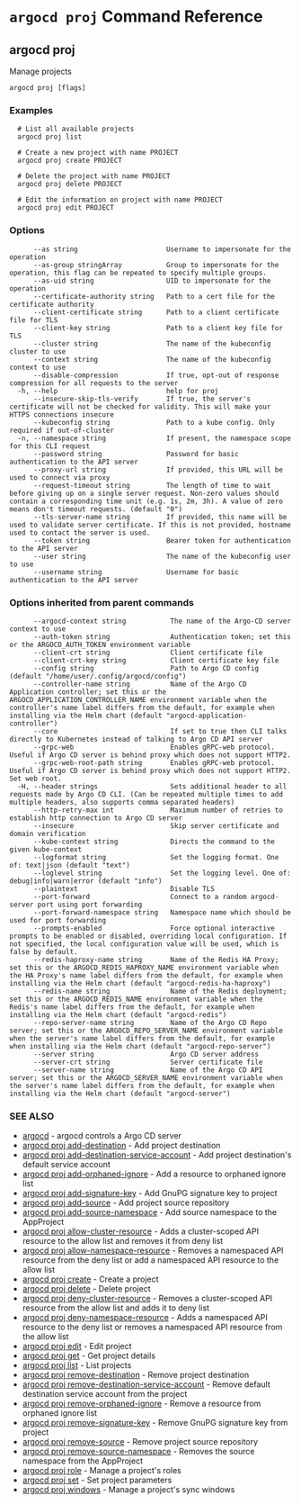 # `argocd proj` Command Reference

## argocd proj

Manage projects

```
argocd proj [flags]
```

### Examples

```
  # List all available projects
  argocd proj list
  
  # Create a new project with name PROJECT
  argocd proj create PROJECT
  
  # Delete the project with name PROJECT
  argocd proj delete PROJECT
  
  # Edit the information on project with name PROJECT
  argocd proj edit PROJECT
```

### Options

```
      --as string                      Username to impersonate for the operation
      --as-group stringArray           Group to impersonate for the operation, this flag can be repeated to specify multiple groups.
      --as-uid string                  UID to impersonate for the operation
      --certificate-authority string   Path to a cert file for the certificate authority
      --client-certificate string      Path to a client certificate file for TLS
      --client-key string              Path to a client key file for TLS
      --cluster string                 The name of the kubeconfig cluster to use
      --context string                 The name of the kubeconfig context to use
      --disable-compression            If true, opt-out of response compression for all requests to the server
  -h, --help                           help for proj
      --insecure-skip-tls-verify       If true, the server's certificate will not be checked for validity. This will make your HTTPS connections insecure
      --kubeconfig string              Path to a kube config. Only required if out-of-cluster
  -n, --namespace string               If present, the namespace scope for this CLI request
      --password string                Password for basic authentication to the API server
      --proxy-url string               If provided, this URL will be used to connect via proxy
      --request-timeout string         The length of time to wait before giving up on a single server request. Non-zero values should contain a corresponding time unit (e.g. 1s, 2m, 3h). A value of zero means don't timeout requests. (default "0")
      --tls-server-name string         If provided, this name will be used to validate server certificate. If this is not provided, hostname used to contact the server is used.
      --token string                   Bearer token for authentication to the API server
      --user string                    The name of the kubeconfig user to use
      --username string                Username for basic authentication to the API server
```

### Options inherited from parent commands

```
      --argocd-context string           The name of the Argo-CD server context to use
      --auth-token string               Authentication token; set this or the ARGOCD_AUTH_TOKEN environment variable
      --client-crt string               Client certificate file
      --client-crt-key string           Client certificate key file
      --config string                   Path to Argo CD config (default "/home/user/.config/argocd/config")
      --controller-name string          Name of the Argo CD Application controller; set this or the ARGOCD_APPLICATION_CONTROLLER_NAME environment variable when the controller's name label differs from the default, for example when installing via the Helm chart (default "argocd-application-controller")
      --core                            If set to true then CLI talks directly to Kubernetes instead of talking to Argo CD API server
      --grpc-web                        Enables gRPC-web protocol. Useful if Argo CD server is behind proxy which does not support HTTP2.
      --grpc-web-root-path string       Enables gRPC-web protocol. Useful if Argo CD server is behind proxy which does not support HTTP2. Set web root.
  -H, --header strings                  Sets additional header to all requests made by Argo CD CLI. (Can be repeated multiple times to add multiple headers, also supports comma separated headers)
      --http-retry-max int              Maximum number of retries to establish http connection to Argo CD server
      --insecure                        Skip server certificate and domain verification
      --kube-context string             Directs the command to the given kube-context
      --logformat string                Set the logging format. One of: text|json (default "text")
      --loglevel string                 Set the logging level. One of: debug|info|warn|error (default "info")
      --plaintext                       Disable TLS
      --port-forward                    Connect to a random argocd-server port using port forwarding
      --port-forward-namespace string   Namespace name which should be used for port forwarding
      --prompts-enabled                 Force optional interactive prompts to be enabled or disabled, overriding local configuration. If not specified, the local configuration value will be used, which is false by default.
      --redis-haproxy-name string       Name of the Redis HA Proxy; set this or the ARGOCD_REDIS_HAPROXY_NAME environment variable when the HA Proxy's name label differs from the default, for example when installing via the Helm chart (default "argocd-redis-ha-haproxy")
      --redis-name string               Name of the Redis deployment; set this or the ARGOCD_REDIS_NAME environment variable when the Redis's name label differs from the default, for example when installing via the Helm chart (default "argocd-redis")
      --repo-server-name string         Name of the Argo CD Repo server; set this or the ARGOCD_REPO_SERVER_NAME environment variable when the server's name label differs from the default, for example when installing via the Helm chart (default "argocd-repo-server")
      --server string                   Argo CD server address
      --server-crt string               Server certificate file
      --server-name string              Name of the Argo CD API server; set this or the ARGOCD_SERVER_NAME environment variable when the server's name label differs from the default, for example when installing via the Helm chart (default "argocd-server")
```

### SEE ALSO

* [argocd](argocd.md)	 - argocd controls a Argo CD server
* [argocd proj add-destination](argocd_proj_add-destination.md)	 - Add project destination
* [argocd proj add-destination-service-account](argocd_proj_add-destination-service-account.md)	 - Add project destination's default service account
* [argocd proj add-orphaned-ignore](argocd_proj_add-orphaned-ignore.md)	 - Add a resource to orphaned ignore list
* [argocd proj add-signature-key](argocd_proj_add-signature-key.md)	 - Add GnuPG signature key to project
* [argocd proj add-source](argocd_proj_add-source.md)	 - Add project source repository
* [argocd proj add-source-namespace](argocd_proj_add-source-namespace.md)	 - Add source namespace to the AppProject
* [argocd proj allow-cluster-resource](argocd_proj_allow-cluster-resource.md)	 - Adds a cluster-scoped API resource to the allow list and removes it from deny list
* [argocd proj allow-namespace-resource](argocd_proj_allow-namespace-resource.md)	 - Removes a namespaced API resource from the deny list or add a namespaced API resource to the allow list
* [argocd proj create](argocd_proj_create.md)	 - Create a project
* [argocd proj delete](argocd_proj_delete.md)	 - Delete project
* [argocd proj deny-cluster-resource](argocd_proj_deny-cluster-resource.md)	 - Removes a cluster-scoped API resource from the allow list and adds it to deny list
* [argocd proj deny-namespace-resource](argocd_proj_deny-namespace-resource.md)	 - Adds a namespaced API resource to the deny list or removes a namespaced API resource from the allow list
* [argocd proj edit](argocd_proj_edit.md)	 - Edit project
* [argocd proj get](argocd_proj_get.md)	 - Get project details
* [argocd proj list](argocd_proj_list.md)	 - List projects
* [argocd proj remove-destination](argocd_proj_remove-destination.md)	 - Remove project destination
* [argocd proj remove-destination-service-account](argocd_proj_remove-destination-service-account.md)	 - Remove default destination service account from the project
* [argocd proj remove-orphaned-ignore](argocd_proj_remove-orphaned-ignore.md)	 - Remove a resource from orphaned ignore list
* [argocd proj remove-signature-key](argocd_proj_remove-signature-key.md)	 - Remove GnuPG signature key from project
* [argocd proj remove-source](argocd_proj_remove-source.md)	 - Remove project source repository
* [argocd proj remove-source-namespace](argocd_proj_remove-source-namespace.md)	 - Removes the source namespace from the AppProject
* [argocd proj role](argocd_proj_role.md)	 - Manage a project's roles
* [argocd proj set](argocd_proj_set.md)	 - Set project parameters
* [argocd proj windows](argocd_proj_windows.md)	 - Manage a project's sync windows

